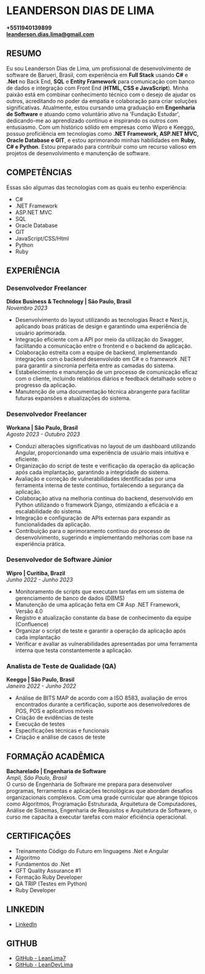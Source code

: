 # LEANDERSON DIAS DE LIMA
**+5511940139899**  
**leanderson.dias.lima@gmail.com**

## RESUMO
Eu sou Leanderson Dias de Lima, um profissional de desenvolvimento de software de Barueri, Brasil, com experiência em **Full Stack** usando **C#** e **.Net** no Back End, **SQL** e **Entity Framework** para comunicação com banco de dados e integração com Front End (**HTML, CSS e JavaScript**). Minha paixão está em combinar conhecimento técnico com o desejo de ajudar os outros, acreditando no poder da empatia e colaboração para criar soluções significativas. Atualmente, estou cursando uma graduação em **Engenharia de Software** e atuando como voluntário ativo na 'Fundação Estudar', dedicando-me ao aprendizado contínuo e inspirando os outros com entusiasmo. Com um histórico sólido em empresas como Wipro e Keeggo, possuo proficiência em tecnologias como **.NET Framework, ASP.NET MVC, Oracle Database e GIT**, e estou aprimorando minhas habilidades em **Ruby, C# e Python**. Estou preparado para contribuir como um recurso valioso em projetos de desenvolvimento e manutenção de software.

## COMPETÊNCIAS
Essas são algumas das tecnologias com as quais eu tenho experiência:
- C#
- .NET Framework
- ASP.NET MVC
- SQL
- Oracle Database
- GIT
- JavaScript/CSS/Html
- Python
- Ruby

## EXPERIÊNCIA

### Desenvolvedor Freelancer
**Didox Business & Technology | São Paulo, Brasil**  
*Novembro 2023*
- Desenvolvimento do layout utilizando as tecnologias React e Next.js, aplicando boas práticas de design e garantindo uma experiência de usuário aprimorada.
- Integração eficiente com a API por meio da utilização do Swagger, facilitando a comunicação entre o frontend e o backend da aplicação.
- Colaboração estreita com a equipe de backend, implementando integrações com o backend desenvolvido em C# e o framework .NET para garantir a sincronia perfeita entre as camadas do sistema.
- Estabelecimento e manutenção de um processo de comunicação eficaz com o cliente, incluindo relatórios diários e feedback detalhado sobre o progresso da aplicação.
- Manutenção de uma documentação técnica abrangente para facilitar futuras expansões e atualizações do sistema.

### Desenvolvedor Freelancer
**Workana | São Paulo, Brasil**  
*Agosto 2023 - Outubro 2023*
- Conduzi alterações significativas no layout de um dashboard utilizando Angular, proporcionando uma experiência de usuário mais intuitiva e eficiente.
- Organização do script de teste e verificação da operação da aplicação após cada implantação, garantindo a integridade do sistema.
- Avaliação e correção de vulnerabilidades identificadas por uma ferramenta interna de teste contínuo, fortalecendo a segurança da aplicação.
- Colaboração ativa na melhoria contínua do backend, desenvolvido em Python utilizando o framework Django, otimizando a eficácia e a escalabilidade do sistema.
- Integração e configuração de APIs externas para expandir as funcionalidades da aplicação.
- Contribuição para o aprimoramento contínuo do processo de desenvolvimento, sugerindo e implementando melhorias com base na experiência prática.

### Desenvolvedor de Software Júnior
**Wipro | Curitiba, Brazil**  
*Junho 2022 - Junho 2023*
- Monitoramento de scripts que executam tarefas em um sistema de gerenciamento de banco de dados (DBMS)
- Manutenção de uma aplicação feita em C# Asp .NET Framework, Versão 4.0
- Registro e atualização constante da base de conhecimento da equipe (Confluence)
- Organizar o script de teste e garantir a operação da aplicação após cada implantação
- Verificar e avaliar as vulnerabilidades apresentadas por uma ferramenta interna que testa constantemente a aplicação.

### Analista de Teste de Qualidade (QA)
**Keeggo | São Paulo, Brasil**  
*Janeiro 2022 - Junho 2022*
- Análise de BITS MAP de acordo com a ISO 8583, avaliação de erros encontrados durante a certificação, suporte aos desenvolvedores de POS, POS e aplicativos móveis
- Criação de evidências de teste
- Execução de testes
- Especificações técnicas e funcionais
- Criação e análise de casos de teste

## FORMAÇÃO ACADÊMICA
**Bacharelado | Engenharia de Software**  
*Ampli, São Paulo, Brasil*  
O curso de Engenharia de Software me prepara para desenvolver programas, ferramentas e aplicações tecnológicas que abordam desafios organizacionais complexos. Com uma grade curricular que abrange tópicos como Algoritmos, Programação Estruturada, Arquitetura de Computadores, Análise de Sistemas, Engenharia de Requisitos e Arquitetura de Software, o curso me capacita a executar tarefas com maior eficiência operacional. 

## CERTIFICAÇÕES
- Treinamento Código do Futuro em linguagens .Net e Angular
- Algoritmo
- Fundamentos do .Net
- GFT Quality Assurance #1
- Formação Ruby Developer
- QA TRIP (Testes em Python)
- Ruby Developer

## LINKEDIN
- [LinkedIn](https://www.linkedin.com/in/leanderson-dias-de-lima/)

## GITHUB
- [GitHub - LeanLima7](https://github.com/LeanLima7)
- [GitHub - LeanDevLima](https://github.com/LeanDevLima)
